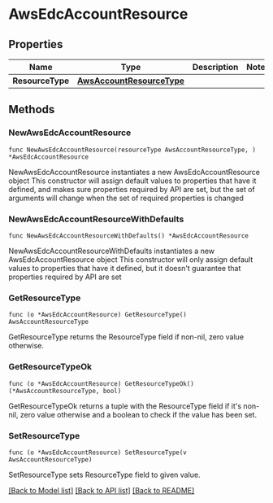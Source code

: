 # AwsEdcAccountResource

## Properties

Name | Type | Description | Notes
------------ | ------------- | ------------- | -------------
**ResourceType** | [**AwsAccountResourceType**](AwsAccountResourceType.md) |  | 

## Methods

### NewAwsEdcAccountResource

`func NewAwsEdcAccountResource(resourceType AwsAccountResourceType, ) *AwsEdcAccountResource`

NewAwsEdcAccountResource instantiates a new AwsEdcAccountResource object
This constructor will assign default values to properties that have it defined,
and makes sure properties required by API are set, but the set of arguments
will change when the set of required properties is changed

### NewAwsEdcAccountResourceWithDefaults

`func NewAwsEdcAccountResourceWithDefaults() *AwsEdcAccountResource`

NewAwsEdcAccountResourceWithDefaults instantiates a new AwsEdcAccountResource object
This constructor will only assign default values to properties that have it defined,
but it doesn't guarantee that properties required by API are set

### GetResourceType

`func (o *AwsEdcAccountResource) GetResourceType() AwsAccountResourceType`

GetResourceType returns the ResourceType field if non-nil, zero value otherwise.

### GetResourceTypeOk

`func (o *AwsEdcAccountResource) GetResourceTypeOk() (*AwsAccountResourceType, bool)`

GetResourceTypeOk returns a tuple with the ResourceType field if it's non-nil, zero value otherwise
and a boolean to check if the value has been set.

### SetResourceType

`func (o *AwsEdcAccountResource) SetResourceType(v AwsAccountResourceType)`

SetResourceType sets ResourceType field to given value.



[[Back to Model list]](../README.md#documentation-for-models) [[Back to API list]](../README.md#documentation-for-api-endpoints) [[Back to README]](../README.md)



